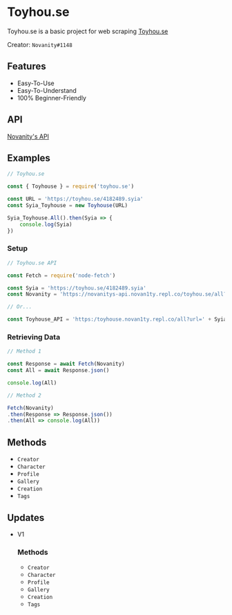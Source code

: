 # Toyhou.se
Toyhou.se is a basic project for web scraping [Toyhou.se](Toyhou.se)

Creator: `Novanity#1148`

## Features
- Easy-To-Use
- Easy-To-Understand
- 100% Beginner-Friendly

## API
[Novanity's API](https://novanitys-api.novan1ty.repl.co/)

## Examples
```js
// Toyhou.se

const { Toyhouse } = require('toyhou.se')

const URL = 'https://toyhou.se/4182489.syia'
const Syia_Toyhouse = new Toyhouse(URL)

Syia_Toyhouse.All().then(Syia => {
    console.log(Syia)
})
```

### Setup
```js
// Toyhou.se API

const Fetch = require('node-fetch')

const Syia = 'https://toyhou.se/4182489.syia'
const Novanity = 'https://novanitys-api.novan1ty.repl.co/toyhou.se/all?url=' + Syia

// Or...

const Toyhouse_API = 'https:/toyhouse.novan1ty.repl.co/all?url=' + Syia
```

### Retrieving Data
```js
// Method 1

const Response = await Fetch(Novanity)
const All = await Response.json()

console.log(All)

// Method 2

Fetch(Novanity)
.then(Response => Response.json())
.then(All => console.log(All))
```

## Methods
- `Creator`
- `Character`
- `Profile`
- `Gallery`
- `Creation`
- `Tags`

## Updates
- V1
    ### Methods
    - `Creator`
    - `Character`
    - `Profile`
    - `Gallery`
    - `Creation`
    - `Tags`